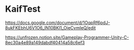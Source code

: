 # KaifTest

https://docs.google.com/document/d/1OqpRf6pdJ-8ukFKEbhU6V1O6_lN10BKl1_OieCvmIeQ/edit

https://unfrozen.notion.site/Gameplay-Programmer-Unity-C-8ec30a4e89a149dabdf40414a58c6ef3
